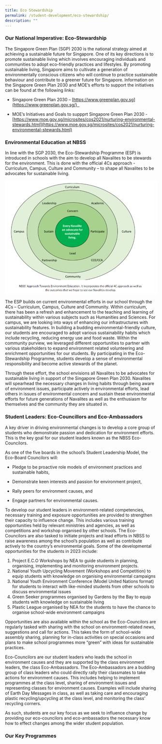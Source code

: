 ```yaml
---
title: Eco Stewardship
permalink: /student-development/eco-stewardship/
description: ""
---
```

### Our National Imperative: Eco-Stewardship

The Singapore Green Plan (SGP) 2030 is the national strategy aimed at achieving a sustainable future for Singapore. One of its key directions is to promote sustainable living which involves encouraging individuals and communities to adopt eco-friendly practices and lifestyles. By promoting sustainable living, Singapore aims to cultivate a generation of environmentally conscious citizens who will continue to practice sustainable behaviour and contribute to a greener future for Singapore. Information on the Singapore Green Plan 2030 and MOE’s efforts to support the initiatives can be found at the following links: 

*   Singapore Green Plan 2030 – [https://www.greenplan.gov.sg](https://www.greenplan.gov.sg/)  
    
*   MOE’s Initiatives and Goals to suppprt Singapore Green Plan 2030 - [https://www.moe.gov.sg/microsites/cos2021/nurturing-environmental-stewards.html](https://www.moe.gov.sg/microsites/cos2021/nurturing-environmental-stewards.html)

### Environmental Education at NBSS

In line with the SGP 2030, the Eco-Stewardship Programme (ESP) is introduced in schools with the aim to develop all Navalites to be stewards for the environment. This is done with the official 4Cs approach - Curriculum, Campus, Culture and Community – to shape all Navalites to be advocates for sustainable living.

![](/images/envedu1.png)

The ESP builds on current environmental efforts in our school through the 4Cs – Curriculum, Campus, Culture and Community. Within curriculum, there has been a refresh and enhancement to the teaching and learning of sustainability within various subjects such as Humanities and Sciences. For campus, we are looking into ways of enhancing our infrastructures with sustainability features. In building a budding environmental-friendly culture, our students are encouraged to adopt various sustainability habits which include recycling, reducing energy use and food waste. Within the community purview, we leveraged different opportunities to partner with various stakeholders to expand environment related volunteering and enrichment opportunities for our students. By participating in the Eco-Stewardship Programme, students develop a sense of environmental responsibility and become active stewards of the planet.   

Through these effort, the school envisions all Navalites to be advocates for sustainable living in support of the Singapore Green Plan 2030. Navalites will spearhead the necessary changes in living habits through being aware of environment issues, participate actively in environmental efforts, lead others in issues of environmental concern and sustain these environmental efforts for future generations of Navalites as well as the enthusiasm for themselves and the community they are situated in.

### Student Leaders: Eco-Councillors and Eco-Ambassadors

A key driver in driving environmental changes is to develop a core group of students who demonstrate passion and dedication for environment efforts. This is the key goal for our student leaders known as the NBSS Eco-Councilors.  

As one of the five boards in the school’s Student Leadership Model, the Eco-Board Councilors will:

*   Pledge to be proactive role models of environment practices and sustainable habits,  
    
*   Demonstrate keen interests and passion for environment project, 
    
*   Rally peers for environment causes, and  
    
*   Engage partners for environmental causes. 
    
To develop our student leaders in environment-related competencies, necessary training and exposure opportunities are provided to strengthen their capacity to influence change. This includes various training opportunities held by relevant ministries and agencies, as well as competitions and workshop organised by other schools. The Eco-Councilors are also tasked to initiate projects and lead efforts in NBSS to raise awareness among the school’s population as well as contribute actively to the country’s environmental goals. Some of the developmental opportunities for the students in 2023 include: 

1.  Project E.C.O Workshops by NEA to guide students in planning, organising, implementing and monitoring environment projects.  
2.  National Youth Upcycling Movement (Workshops and Competition) to equip students with knowledge on organising environmental campaigns
3.  National Youth Environment Conference (Model United Nations format) for students to interact with like-minded students from other schools to discuss environmental issues
4.  Green Seeker programmes organised by Gardens by the Bay to equip students with knowledge on sustainable living 
5.  Plastic League organised by NEA for the students to have the chance to organise school-wide environment campaigns 

Opportunities are also available within the school as the Eco-Councilors are regularly tasked with sharing with the school on environment-related news, suggestions and call for actions. This takes the form of school-wide assembly sharing, planning for in-class activities on special occasions and plans to make school programmes more “green” with ideas for sustainable practices.  

Eco-Councilors are our student leaders who leads the school in environment causes and they are supported by the class environment leaders, the class Eco-Ambassadors. The Eco-Ambassadors are a budding group of class leaders who could directly rally their classmates to take actions for environment causes. This includes helping to implement programmes at the class level, sharing of environment issues and representing classes for environment causes. Examples will include sharing of Earth Day Messages in class, as well as taking care and encouraging plastic recycling/upcycling at the class level, and monitoring the class’ recycling corners.  

As such, students are our key focus as we seek to influence change by providing our eco-councilors and eco-ambassadors the necessary know how to effect changes among the wider student population.

### Our Key Programmes

